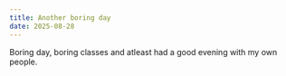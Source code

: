 ```yaml
---
title: Another boring day
date: 2025-08-28
---
```

Boring day, boring classes and atleast had a good evening with my own people.